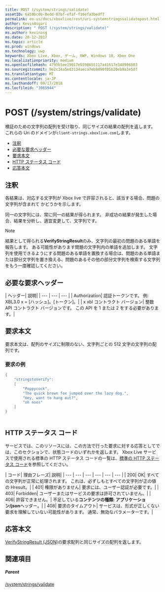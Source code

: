 ```yaml
---
title: POST (/system/strings/validate)
assetID: 6a59bc0b-8edd-87bf-efaf-f16efa3bedf7
permalink: en-us/docs/xboxlive/rest/uri-systemstringsvalidatepost.html
author: KevinAsgari
description: " POST (/system/strings/validate)"
ms.author: kevinasg
ms.date: 20-12-2017
ms.topic: article
ms.prod: windows
ms.technology: uwp
keywords: Xbox Live, Xbox, ゲーム, UWP, Windows 10, Xbox One
ms.localizationpriority: medium
ms.openlocfilehash: 4795b1ee19017e5598655117a41617e348986503
ms.sourcegitcommit: 9e2c34a5ed3134aeca7eb9490f05b20eb9a3e5df
ms.translationtype: MT
ms.contentlocale: ja-JP
ms.lasthandoff: 09/17/2018
ms.locfileid: "3985944"
---
```

# <a name="post-systemstringsvalidate"></a>POST (/system/strings/validate)
検証のための文字列の配列を受け取り、同じサイズの結果の配列を返します。 これらの Uri のドメインが`client-strings.xboxlive.com`します。
 
  * [注釈](#ID4EV)
  * [必要な要求ヘッダー](#ID4EIB)
  * [要求本文](#ID4ELC)
  * [HTTP ステータス コード](#ID4E4C)
  * [応答本文](#ID4ETF)
 
<a id="ID4EV"></a>

 
## <a name="remarks"></a>注釈
 
各結果は、対応する文字列が Xbox live で許容されると、該当する場合、問題の文字列が含まれて かどうかを示します。
 
同一の文字列には、常に同一の結果が得られます。 非成功の結果が発生した場合、結果を分析し、適宜変更して、文字列です。
 
 

> [!NOTE] 
> 結果として得られる<b>VerifyStringResult</b>のみ、文字列の最初の問題のある単語を報告します。 ある可能性があります問題の文字列内の単語を追加します。 文字列を使用できるようにする問題のある単語を置換する場合は、問題のある単語または部分文字列を置き換える、問題のあるその他の部分文字列を検索する文字列をもう一度確認してください。  

 
  
<a id="ID4EIB"></a>

 
## <a name="required-request-headers"></a>必要な要求ヘッダー
 
| ヘッダー| 説明| 
| --- | --- | --- | 
| Authorization| 認証トークンです。 例: XBL3.0 x = [ハッシュ]。[トークン]。| 
| x xbl コントラクト バージョン| 整数 API コントラクト バージョンです。 この API を 1 または 2 をする必要があります。| 
  
<a id="ID4ELC"></a>

 
## <a name="request-body"></a>要求本文
 
要求本文は、配列のサイズに制限のない、文字列ごとの 512 文字の文字列の配列です。
 
<a id="ID4ETC"></a>

 
### <a name="sample-request"></a>要求の例
 

```cpp
{
    "stringstoVerify":
    [
        "Poppycock",
        "The quick brown fox jumped over the lazy dog.",
        "Hey, want to hang out?",
        "oh noes"
    ]
}
      
```

   
<a id="ID4E4C"></a>

 
## <a name="http-status-codes"></a>HTTP ステータス コード
 
サービスでは、このリソースには、この方法で行った要求に対する応答としてでは、このセクションで、状態コードのいずれかを返します。 Xbox Live サービスで使用される標準の HTTP ステータス コードの一覧は、[標準の HTTP ステータス コード](../../additional/httpstatuscodes.md)を参照してください。
 
| コード| 理由フレーズ| 説明| 
| --- | --- | --- | --- | --- | --- | 
| 200| OK| すべての文字列が正常に処理されます。 これは、必ずしもとすべての文字列が正の値の Hresult。| 
| 401| 権限がありません| 要求には、ユーザー認証が必要です。| 
| 403| Forbidden| ユーザーまたはサービスの要求は許可されていません。| 
| 406| 許容できません。| 不足している<b>コンテンツの種類: アプリケーション/json</b>ヘッダー。| 
| 408| 要求のタイムアウト| サービスは、形式が正しくない要求を理解していない可能性があります。 通常、無効なパラメーターです。| 
  
<a id="ID4ETF"></a>

 
## <a name="response-body"></a>応答本文
 
[VerifyStringResult (JSON)](../../json/json-verifystringresult.md)の要求配列と同じサイズの配列を返します。
  
<a id="ID4EAG"></a>

 
## <a name="see-also"></a>関連項目
 
<a id="ID4ECG"></a>

 
##### <a name="parent"></a>Parent 

[/system/strings/validate](uri-systemstringsvalidate.md)

   